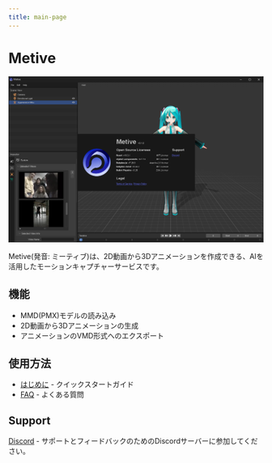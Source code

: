 ```yaml
---
title: main-page
---
```


# Metive

![alt text](image.png)

Metive(発音: ミーティブ)は、2D動画から3Dアニメーションを作成できる、AIを活用したモーションキャプチャーサービスです。

## 機能

- MMD(PMX)モデルの読み込み
- 2D動画から3Dアニメーションの生成
- アニメーションのVMD形式へのエクスポート

## 使用方法

- [はじめに](./docs/category/getting-started) - クイックスタートガイド
- [FAQ](./docs/faq) - よくある質問

## Support

[Discord](https://discord.gg/cUTbtaufK2) - サポートとフィードバックのためのDiscordサーバーに参加してください。
